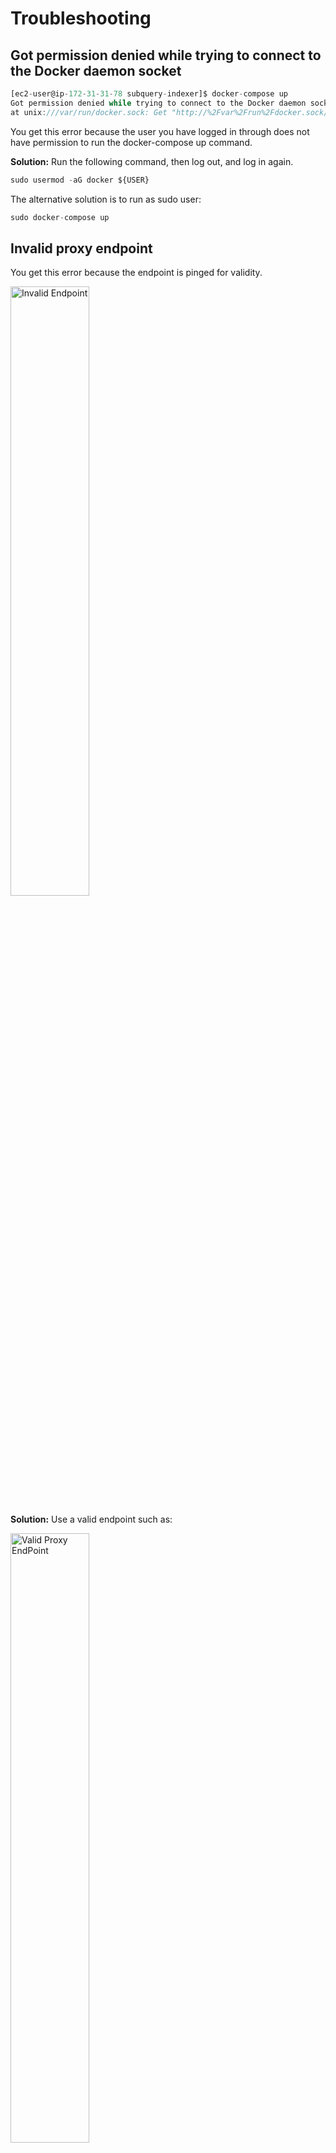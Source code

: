 # Troubleshooting

## Got permission denied while trying to connect to the Docker daemon socket

```jsx
[ec2-user@ip-172-31-31-78 subquery-indexer]$ docker-compose up
Got permission denied while trying to connect to the Docker daemon socket 
at unix:///var/run/docker.sock: Get "http://%2Fvar%2Frun%2Fdocker.sock/v1.24/containers/json?all=1&filters=%7B%22label%22%3A%7B%22com.docker.compose.project%3Dsubquery-indexer%22%3Atrue%7D%7D&limit=0": dial unix /var/run/docker.sock: connect: permission denied
```

You get this error because the user you have logged in through does not have permission to run the docker-compose up command. 

**Solution:** 
Run the following command, then log out, and log in again.

```jsx
sudo usermod -aG docker ${USER}
```
The alternative solution is to run as sudo user:

```jsx
sudo docker-compose up


```

## Invalid proxy endpoint

You get this error because the endpoint is pinged for validity. 

<!--- ![Invalid Endpoint](/assets/img/invalid_endpoint_troubleshooting.png) --->
<img src="/assets/img/invalid_endpoint_troubleshooting.png" alt="Invalid Endpoint"  height="50%" width="50%">


**Solution:**
Use a valid endpoint such as: 

<!--- ![Valid Proxy EndPoint](/assets/img/valid_proxy_endpoint_troubleshooting.png) --->

<img src="/assets/img/valid_proxy_endpoint_troubleshooting.png" alt="Valid Proxy EndPoint"  height="50%" width="50%">

## initdb: error: directory "/var/lib/postgresql/data" exists but is not empty

```jsx
coordinator_db       | initdb: error: directory "/var/lib/postgresql/data" exists but is not empty
coordinator_db       | If you want to create a new database system, either remove or empty
coordinator_db       | the directory "/var/lib/postgresql/data" or run initdb
coordinator_db       | with an argument other than "/var/lib/postgresql/data".
```

This error occurs when your indexer has stopped suddenly and the database becomes corrupted. When you try to restart your indexer, this error appears. 

**Solution:**
To fix this error, delete the database and start again. The database resides in “/var/tmp/.data/postgres”. Hence, you must delete this folder. 

The other solution for this error is to specify another directory by adding a PGDATA key-value pair.

```jsx
services:
  postgres:
    environment:
      PGDATA: /var/lib/postgresql/data/some_name/
```

## fork/exec /usr/local/bin/docker-compose-v1: bad CPU type in executable

```jsx
fork/exec /usr/local/bin/docker-compose-v1: bad CPU type in executable
```

**Solution:**
To work around this issue in Docker, select “Use Docker Compose V2” in preferences. 

![Use Docker Compose V2](/assets/img/Use_Docker_Compose_V2.troubleshooting.png) <br />

## You need to enable JavaScript to run this app.

If you have JavaScript disabled, you will see this error message. Turn on or enable JavaScript in your browser settings to continue to use SubQuery.

```jsx
You need to enable JavaScript to run this app.
```

![Enable Javascript](/assets/img/enable_javascript_troubleshooting.png) <br />

## ERROR Network chainId doesn't match expected genesisHash

```jsx
2022-05-16T10:19:11.162Z <api> ERROR Network chainId doesn't match expected 
genesisHash. expected="0xb0a8d493285c2df73290dfb7e61f870f17b41801197a149ca93654
499ea3dafe" actual="0x91b171bb158e2d3848fa23a9f1c25182fb8e20313b2c1eb49219da7a70
ce90c3 Error: Network chainId doesn't match expected genesisHash. 
expected="0xb0a8d493285c2df73290dfb7e61f870f17b41801197a149ca93654499ea3dafe" 
actual="0x91b171bb158e2d3848fa23a9f1c25182fb8e20313b2c1eb49219da7a70ce90c3
```

This error indicates that you are trying to index one network while using the endpoint of another network. eg:

![Deploy ID Kusama](/assets/img/deployid_kusama_troubleshooting.png) <br />

![Polkadot EndPoint](/assets/img/polkadot_endpoint_troubleshooting.png) <br />

**Solution:**
To fix this, check you are using an endpoint consistent with the network. 

For e.g. for a Kusama project, use the Kusama endpoint of: wss://kusama.api.onfinality.io/public-ws

## Error: cannot estimate gas; transaction may fail or may require manual gas limit

Indexers may see this error in their logs:

```jsx
<transaction> WARN collect and distribute rewards: FAILED : Error: cannot estimate gas; 
transaction may fail or may require manual gas limit
```

This may occur in case your controller account is low on the operational token (DEV). Check your controller account balance on the Account tab of your indexer. You can request more tokens at the faucent channel on Discord.

## depends_on contains an invalid type, it should be an array

If you encounter the `depends_on contains an invalid type, it should be an array` error while running `docker compose`, it may be because you are not on the latest version of Docker Compose. 

**Solution:**

Try to uninstall Docker Compose and re-install it from the official guide rather than from apt:

- `sudo apt remove --purge docker-compose`
- `sudo curl -L "https://github.com/docker/compose/releases/download/1.29.2/docker-compose-$(uname -s)-$(uname -m)" -o /usr/local/bin/docker-compose`
- `sudo chmod +x /usr/local/bin/docker-compose`

If all has worked you should get `docker-compose version 1.29.2, build 5becea4c` from `docker-compose --version`, and you can go ahead and pull/up.

The official installation guide can be found at: [https://docs.docker.com/compose/install/#install-compose-on-linux-systems](https://docs.docker.com/compose/install/#install-compose-on-linux-systems)

## (WIP) coordinator_service contract ERROR failed to get indexing status for project: 0xQmYR8x...


## (WIP) Unexpected EOF on client connection with an open transaction

```jsx
coordinator_db       | 2022-05-07 20:17:57.675 UTC [949] LOG:  
unexpected EOF on client connection with an open transaction
```

![EOF Error - Client Connection with Open Transaction](/assets/img/eof_error_client_connection_troubleshooting.png) <br />

## (WIP) FATAL: could not open file  global/pg_filenode.map"

```jsx
FATAL: could not open file "global/pg_filenode.map": No such file or directory
```
---

## Credits

Thanks to:

- [counterpointsoftware](https://github.com/counterpointsoftware/subquery-indexer/tree/documentation-gotchas-and-faqs)

